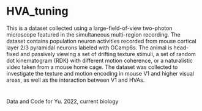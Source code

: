 # HVA_tuning
This is a dataset collected using a large-field-of-view two-photon microscope featured in the simultaneous multi-region recording. 
The dataset contains population neuron activities recorded from mouse cortical layer 2/3 pyramidal neurons labeled with GCamp6s. The animal is head-fixed and passively viewing a set of drifting texture stimuli, a set of random dot kinematogram (RDK) with different motion coherence, or a naturalistic video taken from a mouse home cage. The dataset was collected to investigate the texture and motion encoding in mouse V1 and higher visual areas, as well as the interaction between V1 and HVAs. 

# 
Data and Code for Yu. 2022, current biology

